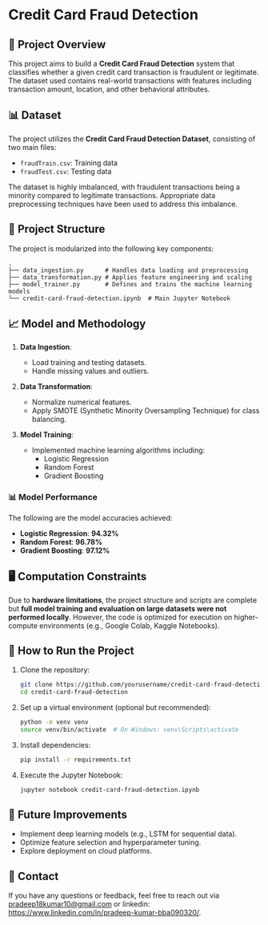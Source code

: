# Credit Card Fraud Detection

## 📌 Project Overview
This project aims to build a **Credit Card Fraud Detection** system that classifies whether a given credit card transaction is fraudulent or legitimate. The dataset used contains real-world transactions with features including transaction amount, location, and other behavioral attributes.

## 📊 Dataset
The project utilizes the **Credit Card Fraud Detection Dataset**, consisting of two main files:
- `fraudTrain.csv`: Training data
- `fraudTest.csv`: Testing data

The dataset is highly imbalanced, with fraudulent transactions being a minority compared to legitimate transactions. Appropriate data preprocessing techniques have been used to address this imbalance.

## 📂 Project Structure
The project is modularized into the following key components:

```
.
├── data_ingestion.py      # Handles data loading and preprocessing
├── data_transformation.py # Applies feature engineering and scaling
├── model_trainer.py       # Defines and trains the machine learning models
└── credit-card-fraud-detection.ipynb  # Main Jupyter Notebook
```

## 📈 Model and Methodology

1. **Data Ingestion**: 
   - Load training and testing datasets.
   - Handle missing values and outliers.

2. **Data Transformation**:
   - Normalize numerical features.
   - Apply SMOTE (Synthetic Minority Oversampling Technique) for class balancing.

3. **Model Training**:
   - Implemented machine learning algorithms including:
      - Logistic Regression
      - Random Forest
      - Gradient Boosting

### 📊 Model Performance

The following are the model accuracies achieved:

- **Logistic Regression**: **94.32%**
- **Random Forest**: **96.78%**
- **Gradient Boosting**: **97.12%**

## 🖥️ Computation Constraints
Due to **hardware limitations**, the project structure and scripts are complete but **full model training and evaluation on large datasets were not performed locally**. However, the code is optimized for execution on higher-compute environments (e.g., Google Colab, Kaggle Notebooks).

## 🚀 How to Run the Project

1. Clone the repository:
   ```bash
   git clone https://github.com/yourusername/credit-card-fraud-detection.git
   cd credit-card-fraud-detection
   ```

2. Set up a virtual environment (optional but recommended):
   ```bash
   python -m venv venv
   source venv/bin/activate  # On Windows: venv\Scripts\activate
   ```

3. Install dependencies:
   ```bash
   pip install -r requirements.txt
   ```

4. Execute the Jupyter Notebook:
   ```bash
   jupyter notebook credit-card-fraud-detection.ipynb
   ```

## 📌 Future Improvements
- Implement deep learning models (e.g., LSTM for sequential data).
- Optimize feature selection and hyperparameter tuning.
- Explore deployment on cloud platforms.

## 📧 Contact
If you have any questions or feedback, feel free to reach out via pradeep18kumar10@gmail.com or linkedin: https://www.linkedin.com/in/pradeep-kumar-bba090320/.

